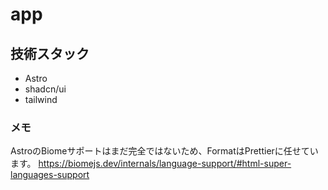# app

## 技術スタック

- Astro
- shadcn/ui
- tailwind

### メモ

AstroのBiomeサポートはまだ完全ではないため、FormatはPrettierに任せています。
<https://biomejs.dev/internals/language-support/#html-super-languages-support>
